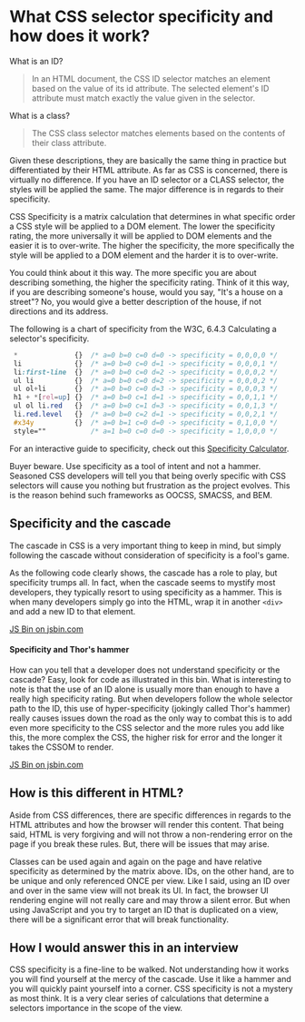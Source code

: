# What CSS selector specificity and how does it work?

What is an ID?

> In an HTML document, the CSS ID selector matches an element based on the value of its id attribute. The selected element's ID attribute must match exactly the value given in the selector.

What is a class?

> The CSS class selector matches elements based on the contents of their class attribute.

Given these descriptions, they are basically the same thing in practice but differentiated by their HTML attribute. As far as CSS is concerned, there is virtually no difference. If you have an ID selector or a CLASS selector, the styles will be applied the same. The major difference is in regards to their specificity.

CSS Specificity is a matrix calculation that determines in what specific order a CSS style will be applied to a DOM element. The lower the specificity rating, the more universally it will be applied to DOM elements and the easier it is to over-write. The higher the specificity, the more specifically the style will be applied to a DOM element and the harder it is to over-write.

You could think about it this way. The more specific you are about describing something, the higher the specificity rating. Think of it this way, if you are describing someone's house, would you say, "It's a house on a street"? No, you would give a better description of the house, if not directions and its address.

The following is a chart of specificity from the W3C, 6.4.3 Calculating a selector's specificity.

```css
 *              {}  /* a=0 b=0 c=0 d=0 -> specificity = 0,0,0,0 */
 li             {}  /* a=0 b=0 c=0 d=1 -> specificity = 0,0,0,1 */
 li:first-line  {}  /* a=0 b=0 c=0 d=2 -> specificity = 0,0,0,2 */
 ul li          {}  /* a=0 b=0 c=0 d=2 -> specificity = 0,0,0,2 */
 ul ol+li       {}  /* a=0 b=0 c=0 d=3 -> specificity = 0,0,0,3 */
 h1 + *[rel=up] {}  /* a=0 b=0 c=1 d=1 -> specificity = 0,0,1,1 */
 ul ol li.red   {}  /* a=0 b=0 c=1 d=3 -> specificity = 0,0,1,3 */
 li.red.level   {}  /* a=0 b=0 c=2 d=1 -> specificity = 0,0,2,1 */
 #x34y          {}  /* a=0 b=1 c=0 d=0 -> specificity = 0,1,0,0 */
 style=""           /* a=1 b=0 c=0 d=0 -> specificity = 1,0,0,0 */
```

For an interactive guide to specificity, check out this [Specificity Calculator](https://specificity.keegan.st/).

Buyer beware. Use specificity as a tool of intent and not a hammer. Seasoned CSS developers will tell you that being overly specific with CSS selectors will cause you nothing but frustration as the project evolves. This is the reason behind such frameworks as OOCSS, SMACSS, and BEM.

## Specificity and the cascade
The cascade in CSS is a very important thing to keep in mind, but simply following the cascade without consideration of specificity is a fool's game.

As the following code clearly shows, the cascade has a role to play, but specificity trumps all. In fact, when the cascade seems to mystify most developers, they typically resort to using specificity as a hammer. This is when many developers simply go into the HTML, wrap it in another `<div>` and add a new ID to that element.

<a class="jsbin-embed" href="http://jsbin.com/tanujo/embed?html,css,output">JS Bin on jsbin.com</a><script src="https://static.jsbin.com/js/embed.min.js?4.1.1"></script>

#### Specificity and Thor's hammer
How can you tell that a developer does not understand specificity or the cascade? Easy, look for code as illustrated in this bin. What is interesting to note is that the use of an ID alone is usually more than enough to have a really high specificity rating. But when developers follow the whole selector path to the ID, this use of hyper-specificity (jokingly called Thor's hammer) really causes issues down the road as the only way to combat this is to add even more specificity to the CSS selector and the more rules you add like this, the more complex the CSS, the higher risk for error and the longer it takes the CSSOM to render.

<a class="jsbin-embed" href="http://jsbin.com/jogidil/1/embed?html,css,output">JS Bin on jsbin.com</a><script src="https://static.jsbin.com/js/embed.min.js?4.1.1"></script>

## How is this different in HTML?

Aside from CSS differences, there are specific differences in regards to the HTML attributes and how the browser will render this content. That being said, HTML is very forgiving and will not throw a non-rendering error on the page if you break these rules. But, there will be issues that may arise.

Classes can be used again and again on the page and have relative specificity as determined by the matrix above. IDs, on the other hand, are to be unique and only referenced ONCE per view. Like I said, using an ID over and over in the same view will not break its UI. In fact, the browser UI rendering engine will not really care and may throw a silent error. But when using JavaScript and you try to target an ID that is duplicated on a view, there will be a significant error that will break functionality.

## How I would answer this in an interview
CSS specificity is a fine-line to be walked. Not understanding how it works you will find yourself at the mercy of the cascade. Use it like a hammer and you will quickly paint yourself into a corner. CSS specificity is not a mystery as most think. It is a very clear series of calculations that determine a selectors importance in the scope of the view.
